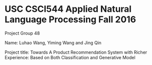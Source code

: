 # USC CSCI544 Applied Natural Language Processing Fall 2016

Project Group 48 

Name: Luhao Wang, Yiming Wang and Jing Qin

Project title: Towards A Product Recommendation System with Richer Experience: Based on Both Classification and Generative Model




